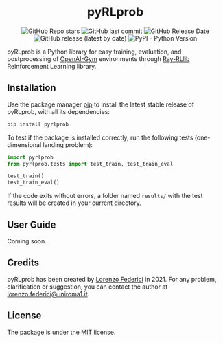 <div align="center"> <h1><b> pyRLprob </b></div>

<div align="center">

![GitHub Repo stars](https://img.shields.io/github/stars/LorenzoFederici/pyrlprob?style=social)
![GitHub last commit](https://img.shields.io/github/last-commit/LorenzoFederici/pyrlprob)
![GitHub Release Date](https://img.shields.io/github/release-date/LorenzoFederici/pyrlprob)
![GitHub release (latest by date)](https://img.shields.io/github/v/release/LorenzoFederici/pyrlprob)
![PyPI - Python Version](https://img.shields.io/pypi/pyversions/pyrlprob)

</div>

pyRLprob is a Python library for easy training, evaluation, and postprocessing of [OpenAI-Gym](https://gym.openai.com/) environments through [Ray-RLlib](https://docs.ray.io/en/master/rllib.html) Reinforcement Learning library.

## Installation

Use the package manager [pip](https://pip.pypa.io/en/stable/) to install the latest stable release of pyRLprob, with all its dependencies:

```bash
pip install pyrlprob
```

To test if the package is installed correctly, run the following tests (one-dimensional landing problem):


```python
import pyrlprob
from pyrlprob.tests import test_train, test_train_eval

test_train()
test_train_eval()
```

If the code exits without errors, a folder named `results/` with the test results will be created in your current directory.

## User Guide
Coming soon...

## Credits
pyRLprob has been created by [Lorenzo Federici](https://github.com/LorenzoFederici) in 2021.
For any problem, clarification or suggestion, you can contact the author at [lorenzo.federici@uniroma1.it](mailto:lorenzo.federici@uniroma1.it).

## License
The package is under the [MIT](https://choosealicense.com/licenses/mit/) license.

